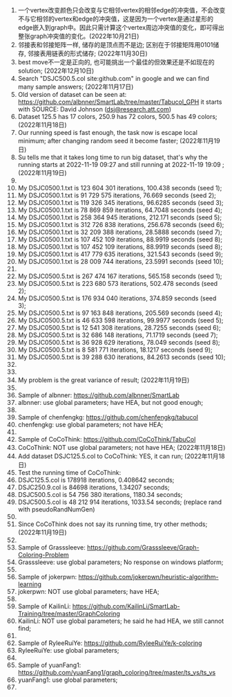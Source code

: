 1. 一个vertex改变颜色只会改变与它相邻vertex的相邻edge的冲突值，不会改变不与它相邻的vertex和edge的冲突值，这是因为一个vertex是通过星形的edge嵌入到graph中。因此只需计算这个vertex周边冲突值的变化，即可得出整张graph冲突值的变化。(2022年10月21日)
2. 邻接表和邻接矩阵一样, 储存的是顶点而不是边; 区别在于邻接矩阵用0101储存, 邻接表用链表的形式储存; (2022年11月30日)
3. best move不一定是正向的, 也可能挑出一个最佳的但效果还是不如现在的solution; (2022年12月10日)
4. Search "DSJC500.5.col site:github.com" in google and we can find many sample answers; (2022年11月17日)
5. Old version of dataset can be seen at: https://github.com/albnner/SmartLab/tree/master/Tabucol_GPH it starts with SOURCE: David Johnson (dsj@research.att.com) 
6. Dataset 125.5 has 17 colors, 250.9 has 72 colors, 500.5 has 49 colors; (2022年11月18日)
7. Our running speed is fast enough, the task now is escape local minimum; after changing random seed it become faster; (2022年11月19日)
8. Su tells me that it takes long time to run big dataset, that's why the running starts at 2022-11-19 09:27 and still running at 2022-11-19 19:09 ; (2022年11月19日) 
9. 
10. My DSJC0500.1.txt is 123 604 301 iterations, 100.438 seconds (seed 1);
11. My DSJC0500.1.txt is 91 729 575 iterations, 76.669 seconds (seed 2);
12. My DSJC0500.1.txt is 119 326 345 iterations, 96.6285 seconds (seed 3); 
13. My DSJC0500.1.txt is 78 869 859 iterations, 64.7048 seconds (seed 4); 
14. My DSJC0500.1.txt is 258 364 945 iterations, 212.171 seconds (seed 5); 
15. My DSJC0500.1.txt is 312 726 838 iterations, 256.678 seconds (seed 6); 
16. My DSJC0500.1.txt is 32 209 388 iterations, 28.5888 seconds (seed 7); 
17. My DSJC0500.1.txt is 107 452 109 iterations, 88.9919 seconds (seed 8); 
18. My DSJC0500.1.txt is 107 452 109 iterations, 88.9919 seconds (seed 8); 
19. My DSJC0500.1.txt is 417 779 635 iterations, 321.543 seconds (seed 9); 
20. My DSJC0500.1.txt is 28 009 744 iterations, 23.5991 seconds (seed 10); 
21. 
22. My DSJC0500.5.txt is 267 474 167 iterations, 565.158 seconds (seed 1); 
23. My DSJC0500.5.txt is 223 680 573 iterations, 502.478 seconds (seed 2); 
24. My DSJC0500.5.txt is 176 934 040 iterations, 374.859 seconds (seed 3); 
25. My DSJC0500.5.txt is 97 163 848 iterations, 205.569 seconds (seed 4); 
26. My DSJC0500.5.txt is 46 633 598 iterations, 99.9977 seconds (seed 5); 
27. My DSJC0500.5.txt is 12 541 308 iterations, 28.7255 seconds (seed 6); 
28. My DSJC0500.5.txt is 32 686 148 iterations, 71.1719 seconds (seed 7); 
29. My DSJC0500.5.txt is 36 928 629 iterations, 78.049 seconds (seed 8); 
30. My DSJC0500.5.txt is 8 581 771 iterations, 18.1217 seconds (seed 9); 
31. My DSJC0500.5.txt is 39 288 630 iterations, 84.2613 seconds (seed 10); 
32. 
33. 
34. My problem is the great variance of result; (2022年11月19日)
35. 
36. Sample of albnner: https://github.com/albnner/SmartLab 
37. albnner: use global parameters; have HEA, but not good enough; 
38. 
39. Sample of chenfengkg: https://github.com/chenfengkg/tabucol 
40. chenfengkg: use global parameters; not have HEA; 
41. 
42. Sample of CoCoThink: https://github.com/CoCoThink/TabuCol 
43. CoCoThink: NOT use global parameters; not have HEA; (2022年11月18日)
44. Add dataset DSJC125.5.col to CoCoThink: YES, it can run; (2022年11月18日)
45. Test the running time of CoCoThink: 
46. DSJC125.5.col is 178918 iterations, 0.408642 seconds; 
47. DSJC250.9.col is 84698 iterations, 1.34207 seconds; 
48. DSJC500.5.col is 54 756 380 iterations, 1180.34 seconds; 
49. DSJC500.5.col is 48 212 914 iterations, 1033.54 seconds; (replace rand with pseudoRandNumGen) 
50. 
51. Since CoCoThink does not say its running time, try other methods; (2022年11月19日)
52. 
53. Sample of Grasssleeve: https://github.com/Grasssleeve/Graph-Coloring-Problem 
54. Grasssleeve: use global parameters; No response on windows platform; 
55. 
56. Sample of jokerpwn: https://github.com/jokerpwn/heuristic-algorithm-learning 
57. jokerpwn: NOT use global parameters; have HEA; 
58. 
59. Sample of KailinLi: https://github.com/KailinLi/SmartLab-Training/tree/master/GraphColoring 
60. KailinLi: NOT use global parameters; he said he had HEA, we still cannot find; 
61. 
62. Sample of RyleeRuiYe: https://github.com/RyleeRuiYe/k-coloring 
63. RyleeRuiYe: use global parameters; 
64. 
65. Sample of yuanFang1: https://github.com/yuanFang1/graph_coloring/tree/master/ts_vs/ts_vs 
66. yuanFang1: use global parameters; 
67. 